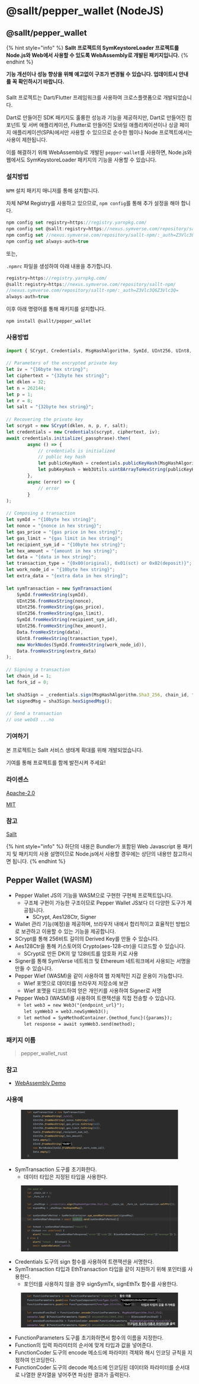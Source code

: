 # @sallt/pepper\_wallet (NodeJS)

## @sallt/pepper\_wallet <a href="#sallt-pepper_wallet" id="sallt-pepper_wallet"></a>

{% hint style="info" %}
**Sallt 프로젝트의 SymKeystoreLoader 프로젝트를 Node.js와 Web에서 사용할 수 있도록 WebAssembly로 개발된 패키지입니다.**
{% endhint %}

**기능 개선이나 성능 향상을 위해 예고없이 구조가 변경될 수 있습니다. 업데이트시 안내를 꼭 확인하시기 바랍니다.**

### &#x20;<a href="#undefined" id="undefined"></a>

Sallt 프로젝트는 Dart/Flutter 프레임워크를 사용하여 크로스플랫폼으로 개발되었습니다.

Dart로 만들어진 SDK 패키지도 훌륭한 성능과 기능을 제공하지만, Dart로 만들어진 컴포넌트 및 서버 애플리케이션, Flutter로 만들어진 모바일 애플리케이션이나 싱글 페이지 애플리케이션(SPA)에서만 사용할 수 있으므로 순수한 웹이나 Node 프로젝트에서는 사용이 제한됩니다.

이를 해결하기 위해 WebAssembly로 개발된 `pepper-wallet`를 사용하면, Node.js와 웹에서도 SymKeystoreLoader 패키지의 기능을 사용할 수 있습니다.

### 설치방법 <a href="#undefined" id="undefined"></a>

`NPM` 설치 패키지 매니저를 통해 설치합니다.

자체 NPM Registry를 사용하고 있으므로, `npm config`를 통해 추가 설정을 해야 합니다.

```javascript
npm config set registry=https://registry.yarnpkg.com/
npm config set @sallt:registry=https://nexus.symverse.com/repository/sallt-npm/
npm config set //nexus.symverse.com/repository/sallt-npm/:_auth=Z3Vlc3Q6Z3Vlc3Q=
npm config set always-auth=true
```

또는,

`.npmrc` 파일을 생성하여 아래 내용을 추가합니다.

```javascript
registry=https://registry.yarnpkg.com/
@sallt:registry=https://nexus.symverse.com/repository/sallt-npm/
//nexus.symverse.com/repository/sallt-npm/:_auth=Z3Vlc3Q6Z3Vlc3Q=
always-auth=true
```

이후 아래 명령어를 통해 패키지를 설치합니다.

`npm install @sallt/pepper_wallet`

### 사용방법 <a href="#undefined" id="undefined"></a>

```javascript
import { SCrypt, Credentials, MsgHashAlgorithm, SymId, UInt256, UInt8, WorkNodes, Data, SymTransaction } from '@sallt/pepper_wallet';

// Parameters of the encrypted private key
let iv = "{16byte hex string}";
let ciphertext = "{32byte hex string}";
let dklen = 32;
let n = 262144;
let p = 1;
let r = 8;
let salt = "{32byte hex string}";

// Recovering the private key
let scrypt = new SCrypt(dklen, n, p, r, salt);
let credentials = new Credentials(scrypt, ciphertext, iv);
await credentials.initialize(_passphrase).then(
        async () => {
            // credentials is initialized
            // public key hash
            let publicKeyHash = credentials.publicKeyHash(MsgHashAlgorithm.Sha3_256);
            let pubKeyHash = Web3Utils.uint8ArrayToHexString(publicKeyHash);
        },
        async (error) => {
            // error
        }
);

// Composing a transaction
let symId = "{10byte hex string}";
let nonce = "{nonce in hex string}";
let gas_price = "{gas price in hex string}";
let gas_limit = "{gas limit in hex string}";
let recipient_sym_id = "{10byte hex string}";
let hex_amount = "{amount in hex string}";
let data = "{data in hex string}";
let transaction_type = "{0x00(original), 0x01(sct) or 0x02(deposit)}";
let work_node_id = "{10byte hex string}";
let extra_data = "{extra data in hex string}";

let symTransaction = new SymTransaction(
    SymId.fromHexString(symId),
    UInt256.fromHexString(nonce),
    UInt256.fromHexString(gas_price),
    UInt256.fromHexString(gas_limit),
    SymId.fromHexString(recipient_sym_id),
    UInt256.fromHexString(hex_amount),
    Data.fromHexString(data),
    UInt8.fromHexString(transaction_type),
    new WorkNodes(SymId.fromHexString(work_node_id)),
    Data.fromHexString(extra_data)
);

// Signing a transaction
let chain_id = 1;
let fork_id = 0;

let sha3Sign = _credentials.sign(MsgHashAlgorithm.Sha3_256, chain_id, fork_id, symTransaction.selfPtr());
let signedMsg = sha3Sign.hexSignedMsg();

// Send a transaction
// use webd3 ...no
```

### 기여하기 <a href="#undefined" id="undefined"></a>

본 프로젝트는 Sallt 서비스 생태계 확대를 위해 개발되었습니다.

기여를 통해 프로젝트를 함께 발전시켜 주세요!

### 라이센스 <a href="#undefined" id="undefined"></a>

[Apache-2.0](https://choosealicense.com/licenses/apache-2.0/)

[MIT](https://choosealicense.com/licenses/mit/)

### 참고 <a href="#undefined" id="undefined"></a>

[Sallt](https://sallt.io/)





{% hint style="info" %}
하단의 내용은 Bundler가 포함된 Web Javascript 용 패키지 및 패키지의 사용 설명이므로 Node.js에서 사용할 경우에는 상단의 내용만 참고하시면 됩니다.
{% endhint %}

## Pepper Wallet (WASM) <a href="#pepper-wallet-wasm" id="pepper-wallet-wasm"></a>

* Pepper Wallet JS의 기능을 WASM으로 구현한 구현체 프로젝트입니다.
  * 구조체 구현이 가능한 구조이므로 Pepper Wallet JS보다 더 다양한 도구가 제공됩니다.
    * SCrypt, Aes128Ctr, Signer
* Wallet 관리 기능(예정)을 제공하며, 브라우저 내에서 합리적이고 효율적인 방법으로 보관하고 이용할 수 있는 기능을 제공합니다.
* SCrypt를 통해 256비트 길이의 Derived Key를 만들 수 있습니다.
* Aes128Ctr을 통해 키스토어의 Crypto(aes-128-ctr)을 디코드할 수 있습니다.
  * SCrypt로 만든 DK의 앞 128비트를 암호화 키로 사용
* Signer를 통해 SymVerse 네트워크 및 Ethereum 네트워크에서 사용되는 서명을 만들 수 있습니다.
* Pepper Wief (WASM)을 같이 사용하여 웹 자체적인 지갑 운용이 가능합니다.
  * Wief 포맷으로 데이터를 브라우저 저장소에 보관
  * Wief 포맷을 디코드하여 얻은 개인키를 사용하여 Signer로 서명
* Pepper Web3 (WASM)를 사용하여 트랜잭션을 직접 전송할 수 있습니다.
  * `let web3 = new Web3("{endpoint_url}");`\
    `let symWeb3 = web3.newSymWeb3();`
  * `let method = SymMethodContainer.{method_func}({params});`\
    `let response = await symWeb3.send(method);`

### 패키지 이름 <a href="#undefined" id="undefined"></a>

> pepper\_wallet\_rust

### 참고 <a href="#.1" id=".1"></a>

* [WebAssembly Demo](https://www.sallt.io/wasm\_test\_2/wasm.html)

### 사용예 <a href="#undefined" id="undefined"></a>

<figure><img src="../../.gitbook/assets/image (5).png" alt=""><figcaption></figcaption></figure>

* SymTransaction 도구를 초기화한다.
  * 데이터 타입은 지정된 타입을 사용한다.

<figure><img src="../../.gitbook/assets/image (4).png" alt=""><figcaption></figcaption></figure>

* Credentials 도구의 sign 함수를 사용하여 트랜잭션을 서명한다.
* SymTransaction 타입과 EthTransaction 타입을 같이 지원하기 위해 포인터를 사용한다.
  * 포인터를 사용하지 않을 경우 signSymTx, signEthTx 함수를 사용한다.

<figure><img src="../../.gitbook/assets/image (3).png" alt=""><figcaption></figcaption></figure>

* FunctionParameters 도구를 초기화하면서 함수의 이름을 지정한다.
* Function의 입력 파라미터의 순서에 맞게 타입과 값을 넣어준다.
* FunctionCoder 도구의 encode 메소드에 파라미터 객체와 해시 인코딩 규칙을 지정하여 인코딩한다.
* FunctionCoder 도구의 decode 메소드에 인코딩된 데이터와 파라미터를 순서대로 나열한 문자열을 넣어주면 파싱한 결과가 출력된다.

